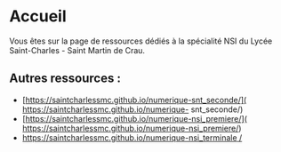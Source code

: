 # Accueil
Vous êtes sur la page de ressources dédiés à la spécialité NSI du Lycée Saint-Charles - Saint Martin de Crau.

## Autres ressources :

* [https://saintcharlessmc.github.io/numerique-snt_seconde/]( https://saintcharlessmc.github.io/numerique- snt_seconde/)
* [https://saintcharlessmc.github.io/numerique-nsi_premiere/]( https://saintcharlessmc.github.io/numerique-nsi_premiere/)
* [https://saintcharlessmc.github.io/numerique-nsi_terminale /]( https://saintcharlessmc.github.io/numerique-nsi_terminale/)
